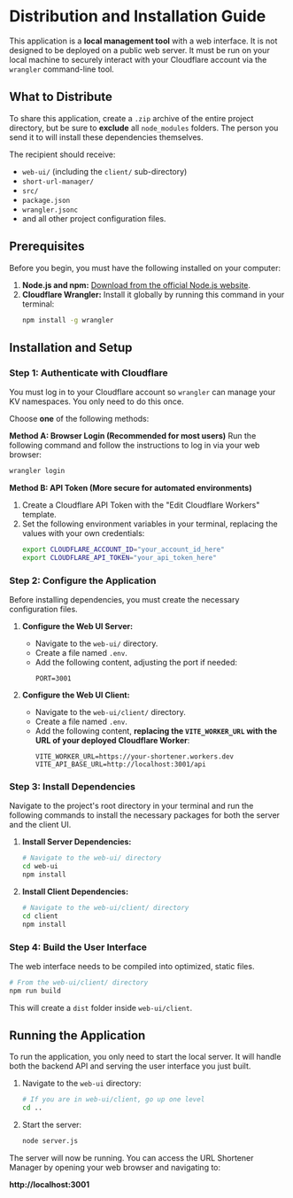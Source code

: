 # Distribution and Installation Guide

This application is a **local management tool** with a web interface. It is not designed to be deployed on a public web server. It must be run on your local machine to securely interact with your Cloudflare account via the `wrangler` command-line tool.

## What to Distribute

To share this application, create a `.zip` archive of the entire project directory, but be sure to **exclude** all `node_modules` folders. The person you send it to will install these dependencies themselves.

The recipient should receive:
- `web-ui/` (including the `client/` sub-directory)
- `short-url-manager/`
- `src/`
- `package.json`
- `wrangler.jsonc`
- and all other project configuration files.

## Prerequisites

Before you begin, you must have the following installed on your computer:

1.  **Node.js and npm:** [Download from the official Node.js website](https://nodejs.org/).
2.  **Cloudflare Wrangler:** Install it globally by running this command in your terminal:
    ```bash
    npm install -g wrangler
    ```

## Installation and Setup

### Step 1: Authenticate with Cloudflare

You must log in to your Cloudflare account so `wrangler` can manage your KV namespaces. You only need to do this once.

Choose **one** of the following methods:

**Method A: Browser Login (Recommended for most users)**
Run the following command and follow the instructions to log in via your web browser:
```bash
wrangler login
```

**Method B: API Token (More secure for automated environments)**
1.  Create a Cloudflare API Token with the "Edit Cloudflare Workers" template.
2.  Set the following environment variables in your terminal, replacing the values with your own credentials:
    ```bash
    export CLOUDFLARE_ACCOUNT_ID="your_account_id_here"
    export CLOUDFLARE_API_TOKEN="your_api_token_here"
    ```

### Step 2: Configure the Application

Before installing dependencies, you must create the necessary configuration files.

1.  **Configure the Web UI Server:**
    -   Navigate to the `web-ui/` directory.
    -   Create a file named `.env`.
    -   Add the following content, adjusting the port if needed:
        ```
        PORT=3001
        ```

2.  **Configure the Web UI Client:**
    -   Navigate to the `web-ui/client/` directory.
    -   Create a file named `.env`.
    -   Add the following content, **replacing the `VITE_WORKER_URL` with the URL of your deployed Cloudflare Worker**:
        ```
        VITE_WORKER_URL=https://your-shortener.workers.dev
        VITE_API_BASE_URL=http://localhost:3001/api
        ```

### Step 3: Install Dependencies

Navigate to the project's root directory in your terminal and run the following commands to install the necessary packages for both the server and the client UI.

1.  **Install Server Dependencies:**
    ```bash
    # Navigate to the web-ui/ directory
    cd web-ui
    npm install
    ```

2.  **Install Client Dependencies:**
    ```bash
    # Navigate to the web-ui/client/ directory
    cd client
    npm install
    ```

### Step 4: Build the User Interface

The web interface needs to be compiled into optimized, static files.

```bash
# From the web-ui/client/ directory
npm run build
```
This will create a `dist` folder inside `web-ui/client`.

## Running the Application

To run the application, you only need to start the local server. It will handle both the backend API and serving the user interface you just built.

1.  Navigate to the `web-ui` directory:
    ```bash
    # If you are in web-ui/client, go up one level
    cd .. 
    ```

2.  Start the server:
    ```bash
    node server.js
    ```

The server will now be running. You can access the URL Shortener Manager by opening your web browser and navigating to:

**http://localhost:3001**
